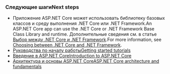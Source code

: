 ### <a name="next-steps"></a><span data-ttu-id="2bff1-101">Следующие шаги</span><span class="sxs-lookup"><span data-stu-id="2bff1-101">Next steps</span></span>

* <span data-ttu-id="2bff1-102">Приложение ASP.NET Core может использовать библиотеку базовых классов и среду выполнения .NET Core или .NET Framework.</span><span class="sxs-lookup"><span data-stu-id="2bff1-102">An ASP.NET Core app can use the .NET Core or .NET Framework Base Class Library and runtime.</span></span> <span data-ttu-id="2bff1-103">Дополнительные сведения см. в статье [Выбор между .NET Core и .NET Framework](/dotnet/articles/standard/choosing-core-framework-server).</span><span class="sxs-lookup"><span data-stu-id="2bff1-103">For more information, see [Choosing between .NET Core and .NET Framework](/dotnet/articles/standard/choosing-core-framework-server).</span></span>
* [<span data-ttu-id="2bff1-104">Руководства по началу работы</span><span class="sxs-lookup"><span data-stu-id="2bff1-104">Getting started tutorials</span></span>](xref:tutorials/index)
* [<span data-ttu-id="2bff1-105">Введение в ASP.NET Core</span><span class="sxs-lookup"><span data-stu-id="2bff1-105">Introduction to ASP.NET Core</span></span>](xref:index) 
* [<span data-ttu-id="2bff1-106">Архитектура и основы ASP.NET Core</span><span class="sxs-lookup"><span data-stu-id="2bff1-106">ASP.NET Core architecture and fundamentals</span></span>](xref:fundamentals/index)
